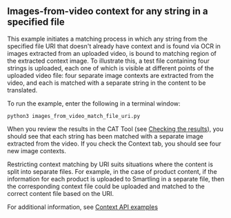## Images-from-video context for any string in a specified file

This example initiates a matching process in which any string from the specified file URI that doesn't already have context and is found via OCR in images extracted from an uploaded video, is bound to matching region of the extracted context image. To illustrate this, a test file containing four strings is uploaded, each one of which is visible at different points of the uploaded video file: four separate image contexts are extracted from the video, and each is matched with a separate string in the content to be translated.

To run the example, enter the following in a terminal window:

```
python3 images_from_video_match_file_uri.py
```

When you review the results in the CAT Tool (see [Checking the results](../README.md#checking-the-results)), you should see that each string has been matched with a separate image extracted from the video. If you check the Context tab, you should see four new image contexts.

Restricting context matching by URI suits situations where the content is split into separate files. For example, in the case of product content, if the information for each product is uploaded to Smartling in a separate file, then the corresponding context file could be uploaded and matched to the correct content file based on the URI.

For additional information, see [Context API examples](../README.md)
